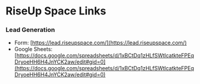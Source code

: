 # RiseUp Space Links

### Lead Generation
- Form: [https://lead.riseupspace.com/](https://lead.riseupspace.com/)
- Google Sheets: [https://docs.google.com/spreadsheets/d/1xBCtDq1zHLfSWtlcatkteFPEqDryoeHH6H4JnYCK2aw/edit#gid=0](https://docs.google.com/spreadsheets/d/1xBCtDq1zHLfSWtlcatkteFPEqDryoeHH6H4JnYCK2aw/edit#gid=0)
